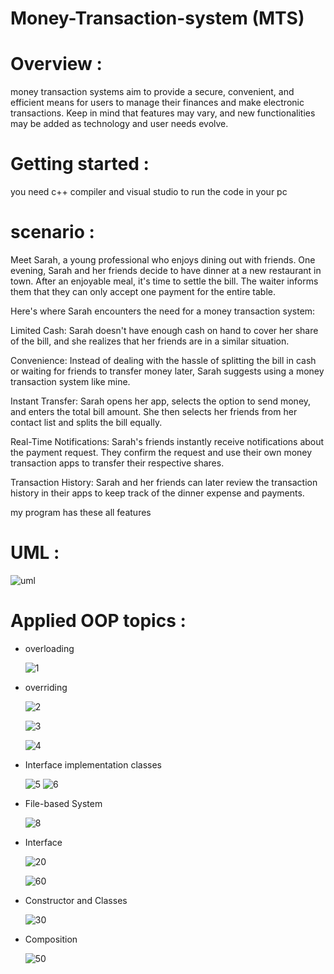 # Money-Transaction-system (MTS)

# Overview :

money transaction systems aim to provide a secure, convenient, and efficient means for users to manage their finances and make electronic transactions. Keep in mind that features may vary, and new functionalities may be added as technology and user needs evolve.

# Getting started :

you need c++ compiler and visual studio to run the code in your pc

# scenario :

Meet Sarah, a young professional who enjoys dining out with friends.
One evening, Sarah and her friends decide to have dinner at a new restaurant in town. 
After an enjoyable meal, it's time to settle the bill. 
The waiter informs them that they can only accept one payment for the entire table.

Here's where Sarah encounters the need for a money transaction system:

Limited Cash: Sarah doesn't have enough cash on hand to cover her share of the bill, and she realizes that her friends are in a similar situation.

Convenience: Instead of dealing with the hassle of splitting the bill in cash or waiting for friends to transfer money later, Sarah suggests using a money transaction system like mine.

Instant Transfer: Sarah opens her app, selects the option to send money, and enters the total bill amount. She then selects her friends from her contact list and splits the bill equally.

Real-Time Notifications: Sarah's friends instantly receive notifications about the payment request. They confirm the request and use their own money transaction apps to transfer their respective shares.

Transaction History: Sarah and her friends can later review the transaction history in their apps to keep track of the dinner expense and payments.

my program has these all features

# UML :

![uml](https://github.com/omarEls2yed/Money-Transaction-system/assets/138625022/c8f1aea7-9091-435f-a16d-1e29463e04ef)

# Applied OOP topics :

- overloading
 
   ![1](https://github.com/omarEls2yed/Money-Transaction-system/assets/138625022/e05509a3-7596-4d33-8f85-81efa92fabe2)

- overriding

   ![2](https://github.com/omarEls2yed/Money-Transaction-system/assets/138625022/1fc88717-3e5e-4ffc-8412-147c9618ca14)

   ![3](https://github.com/omarEls2yed/Money-Transaction-system/assets/138625022/68c419b5-5481-4be6-a496-d7199e319a5b)

   ![4](https://github.com/omarEls2yed/Money-Transaction-system/assets/138625022/af13f641-a491-45ff-a0e4-ccb732d6ada0)

- Interface implementation classes
 
  ![5](https://github.com/omarEls2yed/Money-Transaction-system/assets/138625022/a4298563-d5cc-42b6-804e-3017e6a455bc)
  ![6](https://github.com/omarEls2yed/Money-Transaction-system/assets/138625022/ca6b2c49-fda2-4238-92ef-5eee8f1a50e5)

- File-based System
  
   ![8](https://github.com/omarEls2yed/Money-Transaction-system/assets/138625022/3ce33a47-0b29-4660-8f66-bd4f1a4855f4)


- Interface
  
  ![20](https://github.com/omarEls2yed/Money-Transaction-system/assets/138625022/c40a32db-c57f-46f5-8a13-9a5c65e76d5d)

  ![60](https://github.com/omarEls2yed/Money-Transaction-system/assets/138625022/564c97e1-557f-44c5-b547-ec62708c50fe)

- Constructor and Classes

  ![30](https://github.com/omarEls2yed/Money-Transaction-system/assets/138625022/7ec97e9b-a7c8-471b-8669-8dd59bf9f723)

- Composition
 
  ![50](https://github.com/omarEls2yed/Money-Transaction-system/assets/138625022/4a5f7c1d-9deb-4453-970f-a1f31bbffd58)
